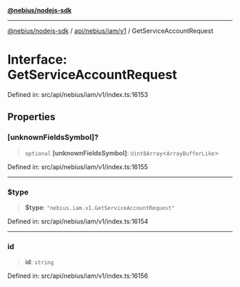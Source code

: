[**@nebius/nodejs-sdk**](../../../../../README.md)

***

[@nebius/nodejs-sdk](../../../../../README.md) / [api/nebius/iam/v1](../README.md) / GetServiceAccountRequest

# Interface: GetServiceAccountRequest

Defined in: src/api/nebius/iam/v1/index.ts:16153

## Properties

### \[unknownFieldsSymbol\]?

> `optional` **\[unknownFieldsSymbol\]**: `Uint8Array`\<`ArrayBufferLike`\>

Defined in: src/api/nebius/iam/v1/index.ts:16155

***

### $type

> **$type**: `"nebius.iam.v1.GetServiceAccountRequest"`

Defined in: src/api/nebius/iam/v1/index.ts:16154

***

### id

> **id**: `string`

Defined in: src/api/nebius/iam/v1/index.ts:16156
